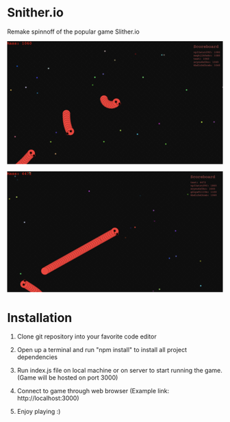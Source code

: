 # Snither.io
Remake spinnoff of the popular game Slither.io

![gameplay image](README-images/image1.png)

![gameplay image](README-images/image2.png)

# Installation

1. Clone git repository into your favorite code editor

2. Open up a terminal and run "npm install" to install all project dependencies

3. Run index.js file on local machine or on server to start running the game. (Game will be hosted on port 3000)

4. Connect to game through web browser (Example link: http://localhost:3000)

5. Enjoy playing :)



